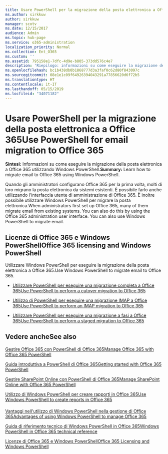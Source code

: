 ```yaml
---
title: Usare PowerShell per la migrazione della posta elettronica a Office 365
ms.author: sirkkuw
author: sirkkuw
manager: scotv
ms.date: 12/15/2017
audience: Admin
ms.topic: hub-page
ms.service: o365-administration
localization_priority: Normal
ms.collection: Ent_O365
ms.custom: ''
ms.assetid: 795158e1-7dfc-4d9e-b805-373dd576c4e7
description: 'Riepilogo: informazioni su come eseguire la migrazione della posta elettronica a Office 365 utilizzando Windows PowerShell.'
ms.openlocfilehash: bc1b438db0b1868777d3a3faf0c62d80f843097c
ms.sourcegitcommit: 08e1e1c09f64926394043291a77856620d6f72b5
ms.translationtype: HT
ms.contentlocale: it-IT
ms.lasthandoff: 05/15/2019
ms.locfileid: "34071182"
---
```

# <a name="use-powershell-for-email-migration-to-office-365"></a><span data-ttu-id="7e061-103">Usare PowerShell per la migrazione della posta elettronica a Office 365</span><span class="sxs-lookup"><span data-stu-id="7e061-103">Use PowerShell for email migration to Office 365</span></span>

 <span data-ttu-id="7e061-104">**Sintesi:** Informazioni su come eseguire la migrazione della posta elettronica a Office 365 utilizzando Windows PowerShell.</span><span class="sxs-lookup"><span data-stu-id="7e061-104">**Summary:** Learn how to migrate email to Office 365 using Windows PowerShell.</span></span>
  
<span data-ttu-id="7e061-p101">Quando gli amministratori configurano Office 365 per la prima volta, molti di loro migrano la posta elettronica da sistemi esistenti. È possibile farlo anche utilizzando l'interfaccia utente di amministrazione di Office 365. È inoltre possibile utilizzare Windows PowerShell per migrare la posta elettronica.</span><span class="sxs-lookup"><span data-stu-id="7e061-p101">When administrators first set up Office 365, many of them migrate email from existing systems. You can also do this by using the Office 365 administration user interface. You can also use Windows PowerShell to migrate email.</span></span>
  
## <a name="office-365-licensing-and-windows-powershell"></a><span data-ttu-id="7e061-108">Licenze di Office 365 e Windows PowerShell</span><span class="sxs-lookup"><span data-stu-id="7e061-108">Office 365 licensing and Windows PowerShell</span></span>

<span data-ttu-id="7e061-109">Utilizzare Windows PowerShell per eseguire la migrazione della posta elettronica a Office 365.</span><span class="sxs-lookup"><span data-stu-id="7e061-109">Use Windows PowerShell to migrate email to Office 365.</span></span> 
  
- [<span data-ttu-id="7e061-110">Utilizzare PowerShell per eseguire una migrazione completa a Office 365</span><span class="sxs-lookup"><span data-stu-id="7e061-110">Use PowerShell to perform a cutover migration to Office 365</span></span>](use-powershell-to-perform-a-cutover-migration-to-office-365.md)
    
- [<span data-ttu-id="7e061-111">Utilizzo di PowerShell per eseguire una migrazione IMAP a Office 365</span><span class="sxs-lookup"><span data-stu-id="7e061-111">Use PowerShell to perform an IMAP migration to Office 365</span></span>](use-powershell-to-perform-an-imap-migration-to-office-365.md)
    
- [<span data-ttu-id="7e061-112">Utilizzare PowerShell per eseguire una migrazione a fasi a Office 365</span><span class="sxs-lookup"><span data-stu-id="7e061-112">Use PowerShell to perform a staged migration to Office 365</span></span>](use-powershell-to-perform-a-staged-migration-to-office-365.md)
    
## <a name="see-also"></a><span data-ttu-id="7e061-113">Vedere anche</span><span class="sxs-lookup"><span data-stu-id="7e061-113">See also</span></span>

#### 

[<span data-ttu-id="7e061-114">Gestire Office 365 con PowerShell di Office 365</span><span class="sxs-lookup"><span data-stu-id="7e061-114">Manage Office 365 with Office 365 PowerShell</span></span>](manage-office-365-with-office-365-powershell.md)
  
[<span data-ttu-id="7e061-115">Guida introduttiva a PowerShell di Office 365</span><span class="sxs-lookup"><span data-stu-id="7e061-115">Getting started with Office 365 PowerShell</span></span>](getting-started-with-office-365-powershell.md)
  
[<span data-ttu-id="7e061-116">Gestire SharePoint Online con PowerShell di Office 365</span><span class="sxs-lookup"><span data-stu-id="7e061-116">Manage SharePoint Online with Office 365 PowerShell</span></span>](manage-sharepoint-online-with-office-365-powershell.md)
  
[<span data-ttu-id="7e061-117">Utilizzo di Windows PowerShell per creare rapporti in Office 365</span><span class="sxs-lookup"><span data-stu-id="7e061-117">Use Windows PowerShell to create reports in Office 365</span></span>](use-windows-powershell-to-create-reports-in-office-365.md)
#### 

[<span data-ttu-id="7e061-118">Vantaggi nell'utilizzo di Windows PowerShell nella gestione di Office 365</span><span class="sxs-lookup"><span data-stu-id="7e061-118">Advantages of using Windows PowerShell to manage Office 365</span></span>](http://technet.microsoft.com/library/15144a50-453e-4cd5-befd-bc6736697967.aspx)
  
[<span data-ttu-id="7e061-119">Guida di riferimento tecnico di Windows PowerShell in Office 365</span><span class="sxs-lookup"><span data-stu-id="7e061-119">Windows PowerShell in Office 365 technical reference</span></span>](http://technet.microsoft.com/library/10d5c66a-7579-4319-aaa5-7a5e21d49cea.aspx)
  
[<span data-ttu-id="7e061-120">Licenze di Office 365 e Windows PowerShell</span><span class="sxs-lookup"><span data-stu-id="7e061-120">Office 365 Licensing and Windows PowerShell</span></span>](http://technet.microsoft.com/library/6ca0e430-f7ba-4184-becf-14c6c5c8dde5.aspx)


